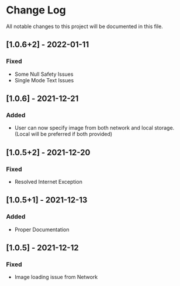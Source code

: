 # Change Log
All notable changes to this project will be documented in this file.

## [1.0.6+2] - 2022-01-11

### Fixed

- Some Null Safety Issues
- Single Mode Text Issues

## [1.0.6] - 2021-12-21

### Added

- User can now specify image from both network and local storage. (Local will be preferred if both provided)

## [1.0.5+2] - 2021-12-20

### Fixed

- Resolved Internet Exception

## [1.0.5+1] - 2021-12-13

### Added

- Proper Documentation
## [1.0.5] - 2021-12-12

### Fixed

- Image loading issue from Network